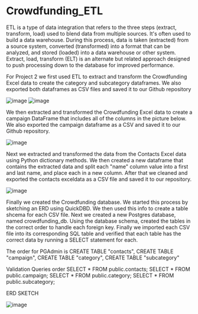 # Crowdfunding_ETL

ETL is a type of data integration that refers to the three steps (extract, transform, load) used to
blend data from multiple sources. It's often used to build a data warehouse. During this process, 
data is taken (extracted) from a source system, converted (transformed) into a format that can be 
analyzed, and stored (loaded) into a data warehouse or other system. Extract, load, transform (ELT) 
is an alternate but related approach designed to push processing down to the database for improved 
performance. 

For Project 2 we first used ETL to extract and transform the Crowdfunding Excel data to create the 
category and subcategory dataframes. We also exported both dataframes as CSV files and saved it to our Github repository

![image](https://user-images.githubusercontent.com/119881903/227382913-7abfc22d-6668-43e6-8de0-c823597c6322.png)
![image](https://user-images.githubusercontent.com/119881903/227382991-967da422-c2d6-4fdc-b9bc-1c7402b79cb5.png)

We then extracted and transformed the Crowdfunding Excel data to create a campaign DataFrame
that includes all of the columns in the picture below. We also exported the campaign dataframe as a CSV and saved it to our Github repository.

![image](https://user-images.githubusercontent.com/119881903/227383349-038262e4-d867-45a3-ae81-c0aae95d8e76.png)

Next we extracted and transformed the data from the Contacts Excel data using Python dictionary methods. We then created a new dataframe that contains the extracted 
data and split each "name" column value into a first and last name, and place each in a new column.
After that we cleaned and exported the contacts exceldata as a CSV file and saved it to our repository.

![image](https://user-images.githubusercontent.com/119881903/227383998-ccd198fe-92c1-4f69-83ba-361792c95c49.png)

Finally we created the Crowdfunding database. We started this process by sketching an ERD using QuickDBD. We then used this info to create a table shcema for each CSV 
file. Next we created a new Postgres database, named crowdfunding_db. Using the database schema, created the tables in the correct order to handle each foreign key.
Finally we imported each CSV file into its corresponding SQL table and verified that each table has the correct data by running a SELECT statement for each.

The order for PGAdmin is CREATE TABLE "contacts", CREATE TABLE "campaign", CREATE TABLE "category",
CREATE TABLE "subcategory"

Validation Queries order
SELECT *
FROM public.contacts;
SELECT *
FROM public.campaign;
SELECT *
FROM public.category;
SELECT *
FROM public.subcategory;

ERD SKETCH

![image](https://user-images.githubusercontent.com/119881903/227384766-82d52f0a-1566-4f52-9205-35da5277f289.png)

















